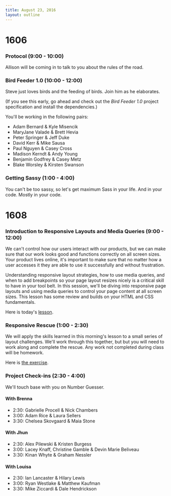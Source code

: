 ```yaml
---
title: August 23, 2016
layout: outline
---
```


# 1606

### Protocol (9:00 - 10:00)

Allison will be coming in to talk to you about the rules of the road.

### Bird Feeder 1.0 (10:00 - 12:00)

Steve just loves birds and the feeding of birds. Join him as he elaborates.

(If you see this early, go ahead and check out the _Bird Feeder 1.0_ project specification and install the dependencies.)

You'll be working in the following pairs:

* Adam Bernard & Kyle Misencik
* MaryJane Valade & Brett Hevia
* Peter Springer & Jeff Duke
* David Kerr & Mike Sausa
* Paul Nguyen & Casey Cross
* Madison Kerndt & Andy Young
* Benjamin Godfrey & Casey Metz
* Blake Worsley & Kirsten Swanson

### Getting Sassy (1:00 - 4:00)

You can't be too sassy, so let's get maximum Sass in your life. And in your code. Mostly in your code.

# 1608

### Introduction to Responsive Layouts and Media Queries (9:00 - 12:00)

We can't control how our users interact with our products, but we can make sure that our work looks good and functions correctly on all screen sizes. Your product lives online, it's important to make sure that no matter how a user accesses it they are able to use it successfully and without frustration.

Understanding responsive layout strategies, how to use media queries, and when to add breakpoints so your page layout resizes nicely is a critical skill to have in your tool belt. In this session, we'll be diving into responsive page layouts and using media queries to control your page content at all screen sizes. This lesson has some review and builds on your HTML and CSS fundamentals.

Here is today's [lesson][repo].

[repo]: https://github.com/turingschool-examples/intro-to-responsive

### Responsive Rescue (1:00 - 2:30)

We will apply the skills learned in this morning's lesson to a small series of layout challenges. We'll work through this together, but but you will need to work along and complete the rescue. Any work not completed during class will be homework.

Here is [the exercise](https://github.com/turingschool-examples/responsive-layout-challenges).

### Project Check-ins (2:30 - 4:00)

We'll touch base with you on Number Guesser.

#### With Brenna

* 2:30: Gabrielle Procell & Nick Chambers
* 3:00: Adam Rice & Laura Sellers
* 3:30: Chelsea Skovgaard & Maia Stone

#### With Jhun

* 2:30: Alex Pilewski & Kristen Burgess
* 3:00: Lacey Knaff, Christine Gamble & Devin Marie Beliveau
* 3:30: Kinan Whyte & Graham Nessler

#### With Louisa

* 2:30: Ian Lancaster & Hilary Lewis
* 3:00: Ryan Westlake & Matthew Kaufman
* 3:30: Mike Ziccardi & Dale Hendrickson

